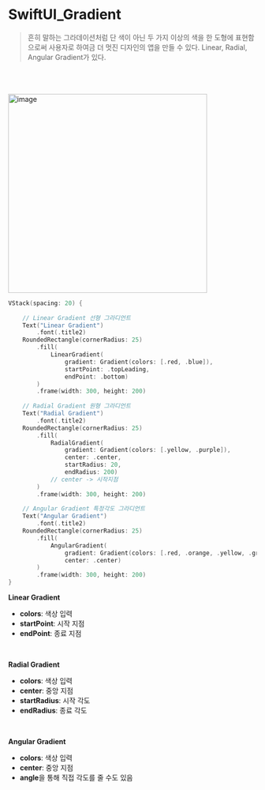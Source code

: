 #  SwiftUI_Gradient

> 흔히 말하는 그라데이션처럼 단 색이 아닌 두 가지 이상의 색을 한 도형에 표현함으로써 사용자로 하여금 더 멋진 디자인의 앱을 만들 수 있다.
    Linear, Radial, Angular Gradient가 있다.   
<br>
<br>
<br>

<img width="403" alt="image" src="https://user-images.githubusercontent.com/63503972/228491531-7b5a7550-9444-4c20-ab01-41813e5981a1.png">

```swift
VStack(spacing: 20) {
    
    // Linear Gradient 선형 그라디언트
    Text("Linear Gradient")
        .font(.title2)
    RoundedRectangle(cornerRadius: 25)
        .fill(
            LinearGradient(
                gradient: Gradient(colors: [.red, .blue]),
                startPoint: .topLeading,
                endPoint: .bottom)
        )
        .frame(width: 300, height: 200)
    
    // Radial Gradient 원형 그라디언트
    Text("Radial Gradient")
        .font(.title2)
    RoundedRectangle(cornerRadius: 25)
        .fill(
            RadialGradient(
                gradient: Gradient(colors: [.yellow, .purple]),
                center: .center,
                startRadius: 20,
                endRadius: 200)
            // center -> 시작지점
        )
        .frame(width: 300, height: 200)
    
    // Angular Gradient 특정각도 그라디언트
    Text("Angular Gradient")
        .font(.title2)
    RoundedRectangle(cornerRadius: 25)
        .fill(
            AngularGradient(
                gradient: Gradient(colors: [.red, .orange, .yellow, .green, .blue, .purple, .red]),
                center: .center)
        )
        .frame(width: 300, height: 200)
}
```

**Linear Gradient**
- **colors**: 색상 입력
- **startPoint**: 시작 지점
- **endPoint**: 종료 지점
<br>

**Radial Gradient**
- **colors**: 색상 입력
- **center**: 중앙 지점
- **startRadius**: 시작 각도
- **endRadius**: 종료 각도
<br>

**Angular Gradient**
- **colors**: 색상 입력
- **center**: 중앙 지점
- **angle**을 통해 직접 각도를 줄 수도 있음

